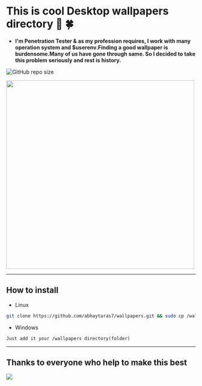 # This is cool Desktop wallpapers  directory  🙂 🍀

- **I'm Penetration Tester & as my profession requires, I work with many operation system and $userenv.Finding a good wallpaper is burdensome.Many of us have gone through same. So I decided to take this problem seriously and rest is history.**


![GitHub repo size](https://img.shields.io/github/repo-size/abhaytaras7/wallpapers?color=gold&logo=lol&logoColor=pink)

<img src = "https://media0.giphy.com/media/L5iCpBsEJN3E59BbxU/giphy.gif?cid=ecf05e470q0x8cam66l2f39m9nwib4bsd364470k70252fci&rid=giphy.gif&ct=g" width = "500">

<br>

----------------------
## How to install

- Linux
```bash
git clone https://github.com/abhaytaras7/wallpapers.git && sudo cp /wallpapers  /usr/share/backgrounds/

```
- Windows
```
Just add it your /wallpapers directory(folder)
```

---

## Thanks to everyone who help to make this best 
<a href = "https://github.com/abhaytaras7/wallpapers/graphs/contributors">
  <img src = "https://contrib.rocks/image?repo=abhaytaras7/wallpapers"/>
</a>

 
